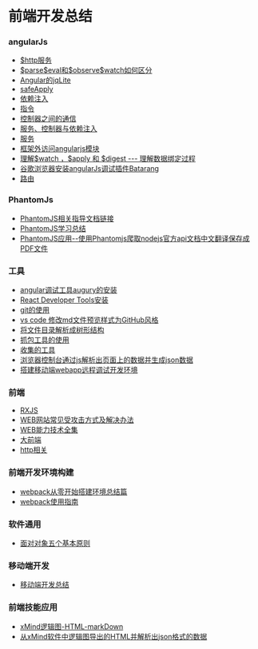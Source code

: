 # 前端开发总结
### angularJs
<ul>
<li><a href="./doc/$http服务.md">$http服务</a></li>
<li><a href="./doc/$parse$eval和$observe$watch如何区分.md">$parse$eval和$observe$watch如何区分</a></li>
<li><a href="./doc/Angular的jqLite.md">Angular的jqLite</a></li>
<li><a href="./doc/safeApply.md">safeApply</a></li>
<li><a href="./doc/依赖注入.md">依赖注入</a></li>
<li><a href="./doc/指令.md">指令</a></li>
<li><a href="./doc/控制器之间的通信.md">控制器之间的通信</a></li>
<li><a href="./doc/服务、控制器与依赖注入.md">服务、控制器与依赖注入</a></li>
<li><a href="./doc/服务.md">服务</a></li>
<li><a href="./doc/框架外访问angularjs模块.md">框架外访问angularjs模块</a></li>
<li><a href="./doc/理解$watch ，$apply 和 $digest --- 理解数据绑定过程.md">理解$watch ，$apply 和 $digest --- 理解数据绑定过程</a></li>
<li><a href="./doc/谷歌浏览器安装angularJs调试插件Batarang.md">谷歌浏览器安装angularJs调试插件Batarang</a></li>
<li><a href="./doc/路由.md">路由</a></li>
</ul>
	
### PhantomJs
<ul>
<li><a href="./doc/PhantomJS.md">PhantomJS相关指导文档链接</a></li>
<li><a href="./doc/PhantomJS学习总结.md">PhantomJS学习总结</a></li>
<li><a href="./doc/使用Phantomjs爬取nodejs官方api文档中文翻译保存成PDF文件.md">PhantomJS应用--使用Phantomjs爬取nodejs官方api文档中文翻译保存成PDF文件</a></li>
</ul>

### 工具
<ul>

<li><a href="./doc/angular调试工具augury的安装.md">angular调试工具augury的安装</a></li>
<li><a href="./doc/React Developer Tools安装.md">React Developer Tools安装</a></li>
<li><a href="./doc/git的使用.md">git的使用</a></li>
<li><a href="./doc/vs code 修改md文件预览样式为GitHub风格.md">vs code 修改md文件预览样式为GitHub风格</a></li>
<li><a href="./doc/将文件目录解析成树形结构.md">将文件目录解析成树形结构</a></li>
<li><a href="./doc/抓包工具的使用.md">抓包工具的使用</a></li>
<li><a href="./doc/收集的工具.md">收集的工具</a></li>
<li><a href="./doc/浏览器控制台通过js解析出页面上的数据并生成json数据.md">浏览器控制台通过js解析出页面上的数据并生成json数据</a></li>
<li><a href="./doc/搭建移动端webapp远程调试开发环境.md">搭建移动端webapp远程调试开发环境</a></li>
</ul>	

### 前端
<ul>
<li><a href="./doc/RXJS.md">RXJS</a></li>
<li><a href="./doc/WEB网站常见受攻击方式及解决办法.md">WEB网站常见受攻击方式及解决办法</a></li>
<li><a href="./doc/WEB能力技术全集.md">WEB能力技术全集</a></li>
<li><a href="./doc/大前端.md">大前端</a></li>
<li><a href="./doc/http相关.md">http相关</a></li>
</ul>	

### 前端开发环境构建
<ul>
<li><a href="./doc/webpack从零开始搭建环境总结篇.md">webpack从零开始搭建环境总结篇</a></li>
<li><a href="./doc/webpack使用指南.md">webpack使用指南</a></li>
</ul>
	
### 软件通用
<ul>
<li><a href="./doc/面对对象五个基本原则.md">面对对象五个基本原则</a></li>
</ul>

### 移动端开发
<ul>
<li><a href="./doc/移动端开发总结.md">移动端开发总结</a></li>
</ul>

### 前端技能应用
<ul>
<li><a href="./doc/xMind逻辑图-HTML-markDown.md">xMind逻辑图-HTML-markDown</a></li>
<li><a href="./doc/从xMind软件中逻辑图导出的HTML并解析出json格式的数据.md">从xMind软件中逻辑图导出的HTML并解析出json格式的数据</a></li>
</ul>